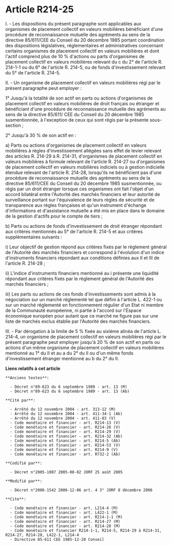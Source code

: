# Article R214-25

I. - Les dispositions du présent paragraphe sont applicables aux organismes de placement collectif en valeurs mobilières
bénéficiant d'une procédure de reconnaissance mutuelle des agréments au sens de la directive 85/611/CEE du Conseil du 20
décembre 1985 portant coordination des dispositions législatives, réglementaires et administratives concernant certains
organismes de placement collectif en valeurs mobilières et dont l'actif comprend plus de 10 % d'actions ou parts d'organismes
de placement collectif en valeurs mobilières relevant du c du 2° de l'article R. 214-1-1 ou du 6° de l'article R. 214-5, ou
de fonds d'investissement relevant du 5° de l'article R. 214-5.

II. - Un organisme de placement collectif en valeurs mobilières régi par le présent paragraphe peut employer :

1° Jusqu'à la totalité de son actif en parts ou actions d'organismes de placement collectif en valeurs mobilières de droit
français ou étranger et bénéficiant d'une procédure de reconnaissance mutuelle des agréments au sens de la directive 85/611/
CEE du Conseil du 20 décembre 1985 susmentionnée, à l'exception de ceux qui sont régis par la présente sous-section  ;

2° Jusqu'à 30 % de son actif en :

a) Parts ou actions d'organismes de placement collectif en valeurs mobilières à règles d'investissement allégées sans effet
de levier relevant des articles R. 214-29 à R. 214-31, d'organismes de placement collectif en valeurs mobilières à formule
relevant de l'article R. 214-27 ou d'organismes de placement collectif en valeurs mobilières indiciels ou à gestion
indicielle étendue relevant de l'article R. 214-28, lorsqu'ils ne bénéficient pas d'une procédure de reconnaissance mutuelle
des agréments au sens de la directive 85/611/CEE du Conseil du 20 décembre 1985 susmentionnée, ou régis par un droit étranger
lorsque ces organismes ont fait l'objet d'un accord bilatéral entre l'Autorité des marchés financiers et leur autorité de
surveillance portant sur l'équivalence de leurs règles de sécurité et de transparence aux règles françaises et qu'un
instrument d'échange d'informations et d'assistance mutuelle a été mis en place dans le domaine de la gestion d'actifs pour
le compte de tiers ;

b) Parts ou actions de fonds d'investissement de droit étranger répondant aux critères mentionnés au 5° de l'article R. 214-5
et aux critères supplémentaires suivants :

i) Leur objectif de gestion répond aux critères fixés par le règlement général de l'Autorité des marchés financiers et
correspond à l'évolution d'un indice d'instruments financiers répondant aux conditions définies aux II et III de l'article R.
214-28 ;

ii) L'indice d'instruments financiers mentionné au i présente une liquidité répondant aux critères fixés par le règlement
général de l'Autorité des marchés financiers ;

iii) Les parts ou actions de ces fonds d'investissements sont admis à la négociation sur un marché réglementé tel que défini
à l'article L. 422-1 ou sur un marché réglementé en fonctionnement régulier d'un Etat ni membre de la Communauté européenne,
ni partie à l'accord sur l'Espace économique européen pour autant que ce marché ne figure pas sur une liste de marchés exclus
établie par l'Autorité des marchés financiers.

III. - Par dérogation à la limite de 5 % fixée au sixième alinéa de l'article L. 214-4, un organisme de placement collectif
en valeurs mobilières régi par le présent paragraphe peut employer jusqu'à 20 % de son actif en parts ou actions d'un même
organisme de placement collectif en valeurs mobilières mentionné au 1° du II et au a du 2° du II ou d'un même fonds
d'investissement étranger mentionné au b du 2° du II.

**Liens relatifs à cet article**

	**Anciens textes**:

	  - Décret n°89-623 du 6 septembre 1989 - art. 13 (M)
	  - Décret n°89-623 du 6 septembre 1989 - art. 13 (Ab)

	**Cité par**:

	  - Arrêté du 12 novembre 2004 - art. 313-12 (M)
	  - Arrêté du 12 novembre 2004 - art. 411-34-1 (Ab)
	  - Arrêté du 12 novembre 2004 - art. 411-83 (V)
	  - Code monétaire et financier - art. R214-13 (V)
	  - Code monétaire et financier - art. R214-26 (V)
	  - Code monétaire et financier - art. R214-29 (V)
	  - Code monétaire et financier - art. R214-32 (Ab)
	  - Code monétaire et financier - art. R214-5 (Ab)
	  - Code monétaire et financier - art. R214-53 (V)
	  - Code monétaire et financier - art. R214-9 (V)
	  - Code monétaire et financier - art. R732-2 (Ab)

	**Codifié par**:

	  - Décret n°2005-1007 2005-08-02 JORF 25 août 2005

	**Modifié par**:

	  - Décret n°2006-1542 2006-12-06 art. 4 3° JORF 8 décembre 2006

	**Cite**:

	  - Code monétaire et financier - art. L214-4 (M)
	  - Code monétaire et financier - art. L422-1 (M)
	  - Code monétaire et financier - art. R214-1-1 (M)
	  - Code monétaire et financier - art. R214-27 (M)
	  - Code monétaire et financier - art. R214-28 (M)
	  - Code monétaire et financier R214-1-1, R214-5, R214-29 à R214-31, R214-27, R214-28, L422-1, L214-4
	  - Directive 85-611 CEE 1985-12-20 Conseil
